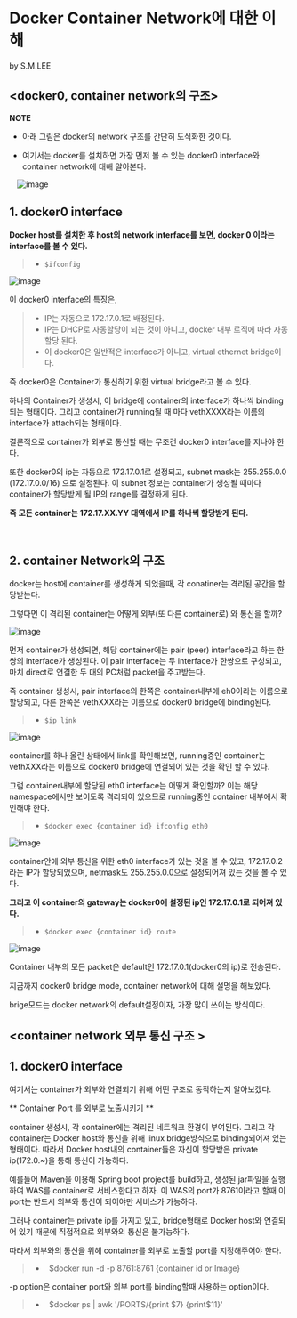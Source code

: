 
Docker Container Network에 대한 이해
==================================

by S.M.LEE

## <docker0, container network의 구조> ##
 
**NOTE**

* 아래 그림은 docker의 network 구조를 간단히 도식화한 것이다.

* 여기서는 docker를 설치하면 가장 먼저 볼 수 있는 docker0 interface와 container network에 대해 알아본다.

 ![image](https://user-images.githubusercontent.com/20153890/40031808-49f6a9f2-582c-11e8-9c51-052ad4ddcbcf.png)

## 1. docker0 interface ##
**Docker host를 설치한 후 host의 network interface를 보면, docker 0 이라는 interface를 볼 수 있다.**


>	-     $ifconfig 


![image](https://user-images.githubusercontent.com/20153890/40032017-392a7c56-582d-11e8-956c-5dea8308f525.png)

이 docker0 interface의 특징은, 
> -   IP는 자동으로 172.17.0.1로 배정된다. 
> -   IP는 DHCP로 자동할당이 되는 것이 아니고, docker 내부 로직에 따라 자동할당 된다.
> -   이 docker0은 일반적은 interface가 아니고, virtual ethernet bridge이다.

즉 docker0은 Container가 통신하기 위한 virtual bridge라고 볼 수 있다.

하나의 Container가 생성시, 이 bridge에 container의 interface가 하나씩 binding되는 형태이다.
그리고 container가 running될 때 마다 vethXXXX라는 이름의 interface가 attach되는 형태이다.

결론적으로 container가 외부로 통신할 때는 무조건 docker0 interface를 지나야 한다.

또한 docker0의 ip는 자동으로 172.17.0.1로 설정되고, subnet mask는 255.255.0.0 (172.17.0.0/16) 으로 설정된다.
이 subnet 정보는 container가 생성될 때마다 container가 할당받게 될 IP의 range를 결정하게 된다.

**즉 모든 container는 172.17.XX.YY 대역에서 IP를 하나씩 할당받게 된다.**

 

## 2. container Network의 구조 ##

docker는 host에 container를 생성하게 되었을때, 각 conatiner는 격리된 공간을 할당받는다.

그렇다면 이 격리된 container는 어떻게 외부(또 다른 container로) 와 통신을 할까?
  
![image](https://user-images.githubusercontent.com/20153890/40032150-c9f5701a-582d-11e8-8813-1c292cba2e71.png)


먼저 container가 생성되면, 해당 container에는 pair (peer) interface라고 하는 한 쌍의 interface가 생성된다.
이 pair interface는 두 interface가 한쌍으로 구성되고, 마치 direct로 연결한 두 대의 PC처럼 packet을 주고받는다.

즉 container 생성시, pair interface의 한쪽은 container내부에 eh0이라는 이름으로 할당되고,
다른 한쪽은 vethXXX라는 이름으로 docker0 bridge에 binding된다.

> -     $ip link
 
![image](https://user-images.githubusercontent.com/20153890/40032391-e8fee030-582e-11e8-8a21-2a4290d5694e.png)

container를 하나 올린 상태에서 link를 확인해보면, running중인 container는 vethXXX라는 이름으로 docker0 bridge에 연결되어 있는 것을 확인 할 수 있다.
 
 
그럼 container내부에 할당된 eth0 interface는 어떻게 확인할까?
이는 해당 namespace에서만 보이도록 격리되어 있으므로 running중인 container 내부에서 확인해야 한다.

> -	    $docker exec {container id} ifconfig eth0

![image](https://user-images.githubusercontent.com/20153890/40032438-1c1dccba-582f-11e8-8976-2823db34157e.png)

container안에 외부 통신을 위한 eth0 interface가 있는 것을 볼 수 있고, 
172.17.0.2라는 IP가 할당되었으며, netmask도 255.255.0.0으로 설정되어져 있는 것을 볼 수 있다.

**그리고 이 container의 gateway는 docker0에 설정된 ip인 172.17.0.1로 되어져 있다.**

> -	    $docker exec {container id} route
 
![image](https://user-images.githubusercontent.com/20153890/40033675-6247c2ea-5834-11e8-95f2-98df9023822e.png)

Container 내부의 모든 packet은 default인 172.17.0.1(docker0의 ip)로 전송된다.



지금까지 docker0 bridge mode, container network에 대해 설명을 해보았다.

brige모드는 docker network의 default설정이자, 가장 많이 쓰이는 방식이다.


## <container network 외부 통신 구조 > ##


## 1. docker0 interface ##

여기서는 container가 외부와 연결되기 위해 어떤 구조로 동작하는지 알아보겠다.

** Container Port 를 외부로 노출시키기 ** 

container 생성시, 각 container에는 격리된 네트워크 환경이 부여된다. 그리고 각 container는 Docker host와 통신을 위해
linux bridge방식으로 binding되어져 있는 형태이다. 따라서 Docker host내의 container들은 자신이 할당받은 private ip(172.0.~)을 통해 
통신이 가능하다.

예를들어 Maven을 이용해 Spring boot project를 build하고, 생성된 jar파일을 실행하여 WAS를 container로 서비스한다고 하자.
이 WAS의 port가 8761이라고 할때 이 port는 반드시 외부와 통신이 되어야만 서비스가 가능하다.

그러나 container는 private ip를 가지고 있고, bridge형태로 Docker host와 연결되어 있기 때문에 직접적으로 외부와의 통신은 불가능하다.

따라서 외부와의 통신을 위해 container를 외부로 노출할 port를 지정해주어야 한다.

> -	    $docker run -d -p 8761:8761 {container id or Image} 

-p option은 container port와 외부 port를 binding할때 사용하는 option이다.

> -	    $docker ps | awk  '/PORTS/{print $7} {print$11}'
